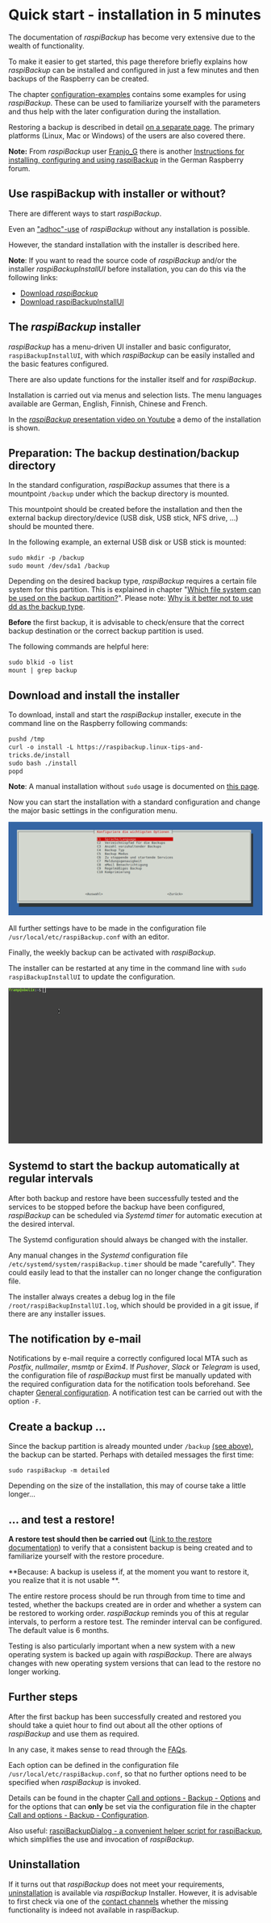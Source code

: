# Quick start - installation in 5 minutes

The documentation of *raspiBackup* has become very extensive due to the wealth of
functionality.

To make it easier to get started, this page therefore briefly explains
how *raspiBackup* can be installed and configured in just a few minutes
and then backups of the Raspberry can be created.

The chapter [configuration-examples](configuration-examples.md) contains some examples for using *raspiBackup*. These can be used to familiarize yourself with the parameters and thus help with the later
configuration during the installation.

Restoring a backup is described in detail [on a separate page](restore-intro.md).
The primary platforms (Linux, Mac or Windows) of the users are also covered there.

**Note:** From *raspiBackup* user [Franjo_G](https://forum-raspberrypi.de/user/57610-franjo-g/) there is another
[Instructions for installing, configuring and using raspiBackup](https://forum-raspberrypi.de/article/7-raspibackup-installation-grundeinstellungen-erstes-backup-und-restore/) in the German Raspberry forum.


## Use raspiBackup with installer or without?

There are different ways to start *raspiBackup*.

Even an ["adhoc"-use](using-raspibackup-without-installation.md) of *raspiBackup* without any installation is possible.

However, the standard installation with the installer is described here.

**Note**: If you want to read the source code of *raspiBackup* and/or the installer
*raspiBackupInstallUI* before installation, you can do this via the following links:

  - [Download *raspiBackup*](https://github.com/framps/raspiBackup/blob/master/raspiBackup.sh)
  - [Download raspiBackupInstallUI](https://github.com/framps/raspiBackup/blob/master/installation/raspiBackupInstallUI.sh)


## The *raspiBackup* installer

*raspiBackup* has a menu-driven UI installer and basic configurator,
`raspiBackupInstallUI`, with which *raspiBackup* can be easily installed
and the basic features configured.

There are also update functions for the installer itself and for *raspiBackup*.

Installation is carried out via menus and selection lists. The
menu languages available are German, English, Finnish, Chinese and French.

In the [*raspiBackup* presentation video on Youtube](https://youtu.be/PuK_FNK674s)
a demo of the installation is shown.

<a name="backup-directory"></a>
## Preparation: The backup destination/backup directory

In the standard configuration, *raspiBackup* assumes that there is a
mountpoint `/backup` under which the backup directory is mounted.

This mountpoint should be created before the installation and then
the external backup directory/device (USB disk, USB stick, NFS drive, ...)
should be mounted there.

In the following example, an external USB disk or USB stick is mounted:

```
sudo mkdir -p /backup
sudo mount /dev/sda1 /backup
```

Depending on the desired backup type, *raspiBackup* requires a certain file system for this partition.
This is explained in chapter "[Which file system can be used on the backup partition?](which-filesystem-can-be-used-on-the-backup-partition.md)".
Please note: [Why is it better not to use dd as the backup type](why-shouldn-t-you-use-dd-as-backup-type.md).

**Before** the first backup, it is advisable to check/ensure that the
correct backup destination or the correct backup partition is used.

The following commands are helpful here:

```
sudo blkid -o list
mount | grep backup
```


## Download and install the installer

To download, install and start the *raspiBackup* installer, execute
in the command line on the Raspberry following commands:

```
pushd /tmp
curl -o install -L https://raspibackup.linux-tips-and-tricks.de/install
sudo bash ./install
popd
```

**Note**: A manual installation without `sudo` usage is documented on
[this page](manual-installation-and-configuration.md).

Now you can start the installation with a standard configuration and
change the major basic settings in the configuration menu.

![Screenshot Konfiguration (2019)](images/Screenshot_at_2019-04-10_07-52-15.png)

All further settings have to be made in the configuration file
`/usr/local/etc/raspiBackup.conf` with an editor.

Finally, the weekly backup can be activated with *raspiBackup*.

The installer can be restarted at any time in the command line with
`sudo raspiBackupInstallUI` to update the configuration.

![Installation demo video](images/raspiBackupInstall_de.gif)


## Systemd to start the backup automatically at regular intervals

After both backup and restore have been successfully tested and the 
services to be stopped before the backup have been configured, *raspiBackup* can be scheduled via *Systemd timer*
for automatic execution at the desired interval.

The Systemd configuration should always be changed with the installer.

Any manual changes in the *Systemd* configuration file `/etc/systemd/system/raspiBackup.timer`
should be made "carefully". They could easily lead to
that the installer can no longer change the configuration file.

The installer always creates a debug log in the file
`/root/raspiBackupInstallUI.log`, which should be provided in a git issue, if there
are any installer issues.

## The notification by e-mail

Notifications by e-mail require a correctly configured local MTA
such as *Postfix*, *nullmailer*, *msmtp* or *Exim4*. If *Pushover*, *Slack* or *Telegram*
is used, the configuration file of *raspiBackup* must first be manually updated
with the required configuration data for the notification tools beforehand.
See chapter [General configuration](general-config-options.md).
A notification test can be carried out with the option `-F`.

## Create a backup ...

Since the backup partition is already mounted under `/backup` [(see above)](#backup-directory),
the backup can be started. Perhaps with detailed messages the first time:

```
sudo raspiBackup -m detailed
```

Depending on the size of the installation, this may of course take a little longer...


## ... and test a restore!

**A restore test should then be carried out** ([Link to the
restore documentation](restore.md)) to verify that a consistent backup is being
created and to familiarize yourself with the restore procedure.

**Because:
A backup is useless if, at the moment you want to restore it,
you realize that it is not usable **.

The entire restore process should be run through from time to time and tested,
whether the backups created are in order and whether a system can be restored to working order.
*raspiBackup* reminds you of this at regular intervals,
to perform a restore test. The reminder interval can be configured.
The default value is 6 months.

Testing is also particularly important when a new system with a new operating system is
backed up again with *raspiBackup*. There are always
changes with new operating system versions that can lead to the restore no longer working.

<a name="next-steps"></a>
## Further steps

After the first backup has been successfully created and restored
you should take a quiet hour to find out about all the other options of
*raspiBackup* and use them as required.

In any case, it makes sense to read through the [FAQs](faq.md).

Each option can be defined in the configuration file `/usr/local/etc/raspiBackup.conf`,
so that no further options need to be specified when *raspiBackup* is invoked.

Details can be found in the chapter [Call and options - Backup - Options](backup-options.md)
and for the options that can **only** be set via the configuration file
in the chapter [Call and options - Backup - Configuration](backup-config-options.md).

Also useful: [raspiBackupDialog - a convenient helper script for raspiBackup](raspibackupdialog-a-convenient-helper-script-for-raspibackup.md),
which simplifies the use and invocation of *raspiBackup*.

## Uninstallation

If it turns out that *raspiBackup* does not meet your requirements,
[uninstallation](installer.md#uninstallation) is available via *raspiBackup* Installer.
However, it is advisable to first check via one of the [contact channels](introduction.md#contact_options)
whether the missing functionality is indeed not available in raspiBackup.

[.status]: translated
[.source]: https://linux-tips-and-tricks.de/de/installation


